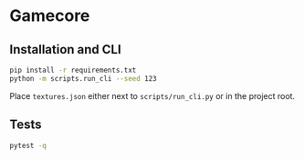 # Gamecore

## Installation and CLI

```bash
pip install -r requirements.txt
python -m scripts.run_cli --seed 123
```

Place `textures.json` either next to `scripts/run_cli.py` or in the project root.

## Tests

```bash
pytest -q
```
